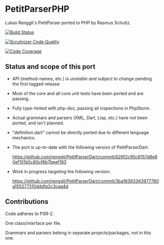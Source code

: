 PetitParserPHP
==============

Lukas Renggli's PetitParser ported to PHP by Rasmus Schultz.

[![Build Status](https://travis-ci.org/mindplay-dk/petitparserphp.png)](https://travis-ci.org/mindplay-dk/petitparserphp)

[![Scrutinizer Code Quality](https://scrutinizer-ci.com/g/mindplay-dk/petitparserphp/badges/quality-score.png?b=master)](https://scrutinizer-ci.com/g/mindplay-dk/petitparserphp/?branch=master)

[![Code Coverage](https://scrutinizer-ci.com/g/mindplay-dk/petitparserphp/badges/coverage.png?b=master)](https://scrutinizer-ci.com/g/mindplay-dk/petitparserphp/?branch=master)


Status and scope of this port
-----------------------------

- API (method-names, etc.) is *unstable and subject to change* pending the first tagged release.

- Most of the core and all core unit tests have been ported and are passing.

- Fully type-hinted with php-doc, passing all inspections in PhpStorm.

- Actual grammars and parsers (XML, Dart, Lisp, etc.) have not been ported, and isn't planned.

- "definition.dart" cannot be directly ported due to different language mechanics.

- The port is up-to-date with the following version of PetitParserDart:

  https://github.com/renggli/PetitParserDart/commit/626f2c95c8157d8e80ef101b5c80cf6b7beef183

- Work in progress targeting the following version:

  https://github.com/renggli/PetitParserDart/commit/3ba18393343977780a155277310dddfa2c3caa4d


Contributions
-------------

Code adheres to PSR-2.

One class/interface per file.

Grammars and parsers belong in separate projects/packages, not in this one.
